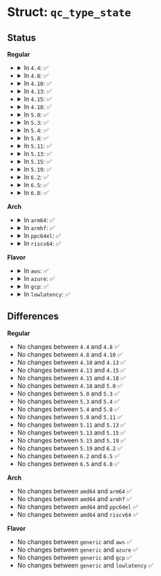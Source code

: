 # Struct: <code>qc_type_state</code>

## Status
<b>Regular</b>
<ul>
<li>
<details>
<summary>In <code>4.4</code>: ✅</summary>

```c
struct qc_type_state {
    unsigned int flags;
    unsigned int spc_timelimit;
    unsigned int ino_timelimit;
    unsigned int rt_spc_timelimit;
    unsigned int spc_warnlimit;
    unsigned int ino_warnlimit;
    unsigned int rt_spc_warnlimit;
    long long unsigned int ino;
    blkcnt_t blocks;
    blkcnt_t nextents;
};
```
</details>
</li>
<li>
<details>
<summary>In <code>4.8</code>: ✅</summary>

```c
struct qc_type_state {
    unsigned int flags;
    unsigned int spc_timelimit;
    unsigned int ino_timelimit;
    unsigned int rt_spc_timelimit;
    unsigned int spc_warnlimit;
    unsigned int ino_warnlimit;
    unsigned int rt_spc_warnlimit;
    long long unsigned int ino;
    blkcnt_t blocks;
    blkcnt_t nextents;
};
```
</details>
</li>
<li>
<details>
<summary>In <code>4.10</code>: ✅</summary>

```c
struct qc_type_state {
    unsigned int flags;
    unsigned int spc_timelimit;
    unsigned int ino_timelimit;
    unsigned int rt_spc_timelimit;
    unsigned int spc_warnlimit;
    unsigned int ino_warnlimit;
    unsigned int rt_spc_warnlimit;
    long long unsigned int ino;
    blkcnt_t blocks;
    blkcnt_t nextents;
};
```
</details>
</li>
<li>
<details>
<summary>In <code>4.13</code>: ✅</summary>

```c
struct qc_type_state {
    unsigned int flags;
    unsigned int spc_timelimit;
    unsigned int ino_timelimit;
    unsigned int rt_spc_timelimit;
    unsigned int spc_warnlimit;
    unsigned int ino_warnlimit;
    unsigned int rt_spc_warnlimit;
    long long unsigned int ino;
    blkcnt_t blocks;
    blkcnt_t nextents;
};
```
</details>
</li>
<li>
<details>
<summary>In <code>4.15</code>: ✅</summary>

```c
struct qc_type_state {
    unsigned int flags;
    unsigned int spc_timelimit;
    unsigned int ino_timelimit;
    unsigned int rt_spc_timelimit;
    unsigned int spc_warnlimit;
    unsigned int ino_warnlimit;
    unsigned int rt_spc_warnlimit;
    long long unsigned int ino;
    blkcnt_t blocks;
    blkcnt_t nextents;
};
```
</details>
</li>
<li>
<details>
<summary>In <code>4.18</code>: ✅</summary>

```c
struct qc_type_state {
    unsigned int flags;
    unsigned int spc_timelimit;
    unsigned int ino_timelimit;
    unsigned int rt_spc_timelimit;
    unsigned int spc_warnlimit;
    unsigned int ino_warnlimit;
    unsigned int rt_spc_warnlimit;
    long long unsigned int ino;
    blkcnt_t blocks;
    blkcnt_t nextents;
};
```
</details>
</li>
<li>
<details>
<summary>In <code>5.0</code>: ✅</summary>

```c
struct qc_type_state {
    unsigned int flags;
    unsigned int spc_timelimit;
    unsigned int ino_timelimit;
    unsigned int rt_spc_timelimit;
    unsigned int spc_warnlimit;
    unsigned int ino_warnlimit;
    unsigned int rt_spc_warnlimit;
    long long unsigned int ino;
    blkcnt_t blocks;
    blkcnt_t nextents;
};
```
</details>
</li>
<li>
<details>
<summary>In <code>5.3</code>: ✅</summary>

```c
struct qc_type_state {
    unsigned int flags;
    unsigned int spc_timelimit;
    unsigned int ino_timelimit;
    unsigned int rt_spc_timelimit;
    unsigned int spc_warnlimit;
    unsigned int ino_warnlimit;
    unsigned int rt_spc_warnlimit;
    long long unsigned int ino;
    blkcnt_t blocks;
    blkcnt_t nextents;
};
```
</details>
</li>
<li>
<details>
<summary>In <code>5.4</code>: ✅</summary>

```c
struct qc_type_state {
    unsigned int flags;
    unsigned int spc_timelimit;
    unsigned int ino_timelimit;
    unsigned int rt_spc_timelimit;
    unsigned int spc_warnlimit;
    unsigned int ino_warnlimit;
    unsigned int rt_spc_warnlimit;
    long long unsigned int ino;
    blkcnt_t blocks;
    blkcnt_t nextents;
};
```
</details>
</li>
<li>
<details>
<summary>In <code>5.8</code>: ✅</summary>

```c
struct qc_type_state {
    unsigned int flags;
    unsigned int spc_timelimit;
    unsigned int ino_timelimit;
    unsigned int rt_spc_timelimit;
    unsigned int spc_warnlimit;
    unsigned int ino_warnlimit;
    unsigned int rt_spc_warnlimit;
    long long unsigned int ino;
    blkcnt_t blocks;
    blkcnt_t nextents;
};
```
</details>
</li>
<li>
<details>
<summary>In <code>5.11</code>: ✅</summary>

```c
struct qc_type_state {
    unsigned int flags;
    unsigned int spc_timelimit;
    unsigned int ino_timelimit;
    unsigned int rt_spc_timelimit;
    unsigned int spc_warnlimit;
    unsigned int ino_warnlimit;
    unsigned int rt_spc_warnlimit;
    long long unsigned int ino;
    blkcnt_t blocks;
    blkcnt_t nextents;
};
```
</details>
</li>
<li>
<details>
<summary>In <code>5.13</code>: ✅</summary>

```c
struct qc_type_state {
    unsigned int flags;
    unsigned int spc_timelimit;
    unsigned int ino_timelimit;
    unsigned int rt_spc_timelimit;
    unsigned int spc_warnlimit;
    unsigned int ino_warnlimit;
    unsigned int rt_spc_warnlimit;
    long long unsigned int ino;
    blkcnt_t blocks;
    blkcnt_t nextents;
};
```
</details>
</li>
<li>
<details>
<summary>In <code>5.15</code>: ✅</summary>

```c
struct qc_type_state {
    unsigned int flags;
    unsigned int spc_timelimit;
    unsigned int ino_timelimit;
    unsigned int rt_spc_timelimit;
    unsigned int spc_warnlimit;
    unsigned int ino_warnlimit;
    unsigned int rt_spc_warnlimit;
    long long unsigned int ino;
    blkcnt_t blocks;
    blkcnt_t nextents;
};
```
</details>
</li>
<li>
<details>
<summary>In <code>5.19</code>: ✅</summary>

```c
struct qc_type_state {
    unsigned int flags;
    unsigned int spc_timelimit;
    unsigned int ino_timelimit;
    unsigned int rt_spc_timelimit;
    unsigned int spc_warnlimit;
    unsigned int ino_warnlimit;
    unsigned int rt_spc_warnlimit;
    long long unsigned int ino;
    blkcnt_t blocks;
    blkcnt_t nextents;
};
```
</details>
</li>
<li>
<details>
<summary>In <code>6.2</code>: ✅</summary>

```c
struct qc_type_state {
    unsigned int flags;
    unsigned int spc_timelimit;
    unsigned int ino_timelimit;
    unsigned int rt_spc_timelimit;
    unsigned int spc_warnlimit;
    unsigned int ino_warnlimit;
    unsigned int rt_spc_warnlimit;
    long long unsigned int ino;
    blkcnt_t blocks;
    blkcnt_t nextents;
};
```
</details>
</li>
<li>
<details>
<summary>In <code>6.5</code>: ✅</summary>

```c
struct qc_type_state {
    unsigned int flags;
    unsigned int spc_timelimit;
    unsigned int ino_timelimit;
    unsigned int rt_spc_timelimit;
    unsigned int spc_warnlimit;
    unsigned int ino_warnlimit;
    unsigned int rt_spc_warnlimit;
    long long unsigned int ino;
    blkcnt_t blocks;
    blkcnt_t nextents;
};
```
</details>
</li>
<li>
<details>
<summary>In <code>6.8</code>: ✅</summary>

```c
struct qc_type_state {
    unsigned int flags;
    unsigned int spc_timelimit;
    unsigned int ino_timelimit;
    unsigned int rt_spc_timelimit;
    unsigned int spc_warnlimit;
    unsigned int ino_warnlimit;
    unsigned int rt_spc_warnlimit;
    long long unsigned int ino;
    blkcnt_t blocks;
    blkcnt_t nextents;
};
```
</details>
</li>
</ul>
<b>Arch</b>
<ul>
<li>
<details>
<summary>In <code>arm64</code>: ✅</summary>

```c
struct qc_type_state {
    unsigned int flags;
    unsigned int spc_timelimit;
    unsigned int ino_timelimit;
    unsigned int rt_spc_timelimit;
    unsigned int spc_warnlimit;
    unsigned int ino_warnlimit;
    unsigned int rt_spc_warnlimit;
    long long unsigned int ino;
    blkcnt_t blocks;
    blkcnt_t nextents;
};
```
</details>
</li>
<li>
<details>
<summary>In <code>armhf</code>: ✅</summary>

```c
struct qc_type_state {
    unsigned int flags;
    unsigned int spc_timelimit;
    unsigned int ino_timelimit;
    unsigned int rt_spc_timelimit;
    unsigned int spc_warnlimit;
    unsigned int ino_warnlimit;
    unsigned int rt_spc_warnlimit;
    long long unsigned int ino;
    blkcnt_t blocks;
    blkcnt_t nextents;
};
```
</details>
</li>
<li>
<details>
<summary>In <code>ppc64el</code>: ✅</summary>

```c
struct qc_type_state {
    unsigned int flags;
    unsigned int spc_timelimit;
    unsigned int ino_timelimit;
    unsigned int rt_spc_timelimit;
    unsigned int spc_warnlimit;
    unsigned int ino_warnlimit;
    unsigned int rt_spc_warnlimit;
    long long unsigned int ino;
    blkcnt_t blocks;
    blkcnt_t nextents;
};
```
</details>
</li>
<li>
<details>
<summary>In <code>riscv64</code>: ✅</summary>

```c
struct qc_type_state {
    unsigned int flags;
    unsigned int spc_timelimit;
    unsigned int ino_timelimit;
    unsigned int rt_spc_timelimit;
    unsigned int spc_warnlimit;
    unsigned int ino_warnlimit;
    unsigned int rt_spc_warnlimit;
    long long unsigned int ino;
    blkcnt_t blocks;
    blkcnt_t nextents;
};
```
</details>
</li>
</ul>
<b>Flavor</b>
<ul>
<li>
<details>
<summary>In <code>aws</code>: ✅</summary>

```c
struct qc_type_state {
    unsigned int flags;
    unsigned int spc_timelimit;
    unsigned int ino_timelimit;
    unsigned int rt_spc_timelimit;
    unsigned int spc_warnlimit;
    unsigned int ino_warnlimit;
    unsigned int rt_spc_warnlimit;
    long long unsigned int ino;
    blkcnt_t blocks;
    blkcnt_t nextents;
};
```
</details>
</li>
<li>
<details>
<summary>In <code>azure</code>: ✅</summary>

```c
struct qc_type_state {
    unsigned int flags;
    unsigned int spc_timelimit;
    unsigned int ino_timelimit;
    unsigned int rt_spc_timelimit;
    unsigned int spc_warnlimit;
    unsigned int ino_warnlimit;
    unsigned int rt_spc_warnlimit;
    long long unsigned int ino;
    blkcnt_t blocks;
    blkcnt_t nextents;
};
```
</details>
</li>
<li>
<details>
<summary>In <code>gcp</code>: ✅</summary>

```c
struct qc_type_state {
    unsigned int flags;
    unsigned int spc_timelimit;
    unsigned int ino_timelimit;
    unsigned int rt_spc_timelimit;
    unsigned int spc_warnlimit;
    unsigned int ino_warnlimit;
    unsigned int rt_spc_warnlimit;
    long long unsigned int ino;
    blkcnt_t blocks;
    blkcnt_t nextents;
};
```
</details>
</li>
<li>
<details>
<summary>In <code>lowlatency</code>: ✅</summary>

```c
struct qc_type_state {
    unsigned int flags;
    unsigned int spc_timelimit;
    unsigned int ino_timelimit;
    unsigned int rt_spc_timelimit;
    unsigned int spc_warnlimit;
    unsigned int ino_warnlimit;
    unsigned int rt_spc_warnlimit;
    long long unsigned int ino;
    blkcnt_t blocks;
    blkcnt_t nextents;
};
```
</details>
</li>
</ul>

## Differences
<b>Regular</b>
<ul>
<li>
No changes between <code>4.4</code> and <code>4.8</code> ✅
</li>
<li>
No changes between <code>4.8</code> and <code>4.10</code> ✅
</li>
<li>
No changes between <code>4.10</code> and <code>4.13</code> ✅
</li>
<li>
No changes between <code>4.13</code> and <code>4.15</code> ✅
</li>
<li>
No changes between <code>4.15</code> and <code>4.18</code> ✅
</li>
<li>
No changes between <code>4.18</code> and <code>5.0</code> ✅
</li>
<li>
No changes between <code>5.0</code> and <code>5.3</code> ✅
</li>
<li>
No changes between <code>5.3</code> and <code>5.4</code> ✅
</li>
<li>
No changes between <code>5.4</code> and <code>5.8</code> ✅
</li>
<li>
No changes between <code>5.8</code> and <code>5.11</code> ✅
</li>
<li>
No changes between <code>5.11</code> and <code>5.13</code> ✅
</li>
<li>
No changes between <code>5.13</code> and <code>5.15</code> ✅
</li>
<li>
No changes between <code>5.15</code> and <code>5.19</code> ✅
</li>
<li>
No changes between <code>5.19</code> and <code>6.2</code> ✅
</li>
<li>
No changes between <code>6.2</code> and <code>6.5</code> ✅
</li>
<li>
No changes between <code>6.5</code> and <code>6.8</code> ✅
</li>
</ul>
<b>Arch</b>
<ul>
<li>
No changes between <code>amd64</code> and <code>arm64</code> ✅
</li>
<li>
No changes between <code>amd64</code> and <code>armhf</code> ✅
</li>
<li>
No changes between <code>amd64</code> and <code>ppc64el</code> ✅
</li>
<li>
No changes between <code>amd64</code> and <code>riscv64</code> ✅
</li>
</ul>
<b>Flavor</b>
<ul>
<li>
No changes between <code>generic</code> and <code>aws</code> ✅
</li>
<li>
No changes between <code>generic</code> and <code>azure</code> ✅
</li>
<li>
No changes between <code>generic</code> and <code>gcp</code> ✅
</li>
<li>
No changes between <code>generic</code> and <code>lowlatency</code> ✅
</li>
</ul>
